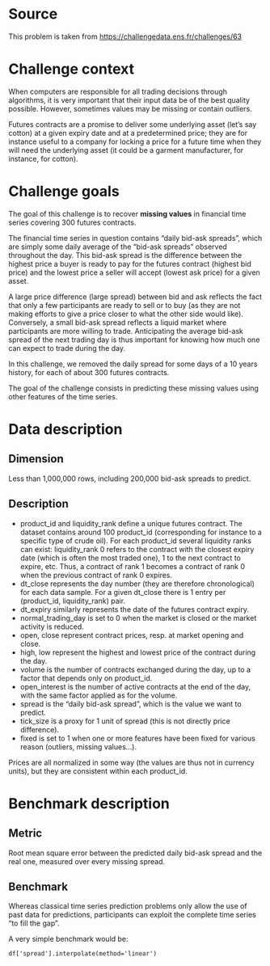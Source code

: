 # Source

This problem is taken from https://challengedata.ens.fr/challenges/63

# Challenge context

When computers are responsible for all trading decisions through algorithms, it is very important that their input data be of the best quality possible. However, sometimes values ​​may be missing or contain outliers.

Futures contracts are a promise to deliver some underlying asset (let’s say cotton) at a given expiry date and at a predetermined price; they are for instance useful to a company for locking a price for a future time when they will need the underlying asset (it could be a garment manufacturer, for instance, for cotton).


# Challenge goals

The goal of this challenge is to recover **missing values** in financial time series covering 300 futures contracts.

The financial time series in question contains “daily bid-ask spreads”, which are simply some daily average of the “bid-ask spreads” observed throughout the day. This bid-ask spread is the difference between the highest price a buyer is ready to pay for the futures contract (highest bid price) and the lowest price a seller will accept (lowest ask price) for a given asset.

A large price difference (large spread) between bid and ask reflects the fact that only a few participants are ready to sell or to buy (as they are not making efforts to give a price closer to what the other side would like). Conversely, a small bid-ask spread reflects a liquid market where participants are more willing to trade. Anticipating the average bid-ask spread of the next trading day is thus important for knowing how much one can expect to trade during the day.

In this challenge, we removed the daily spread for some days of a 10 years history, for each of about 300 futures contracts.

The goal of the challenge consists in predicting these missing values using other features of the time series.


# Data description

## Dimension

Less than 1,000,000 rows, including 200,000 bid-ask spreads to predict.

## Description

- product_id and liquidity_rank define a unique futures contract. The dataset contains around 100 product_id (corresponding for instance to a specific type of crude oil). For each product_id several liquidity ranks can exist: liquidity_rank 0 refers to the contract with the closest expiry date (which is often the most traded one), 1 to the next contract to expire, etc. Thus, a contract of rank 1 becomes a contract of rank 0 when the previous contract of rank 0 expires.
- dt_close represents the day number (they are therefore chronological) for each data sample. For a given dt_close there is 1 entry per (product_id, liquidity_rank) pair.
- dt_expiry similarly represents the date of the futures contract expiry.
- normal_trading_day is set to 0 when the market is closed or the market activity is reduced.
- open, close represent contract prices, resp. at market opening and close.
- high, low represent the highest and lowest price of the contract during the day.
- volume is the number of contracts exchanged during the day, up to a factor that depends only on product_id.
- open_interest is the number of active contracts at the end of the day, with the same factor applied as for the volume.
- spread is the “daily bid-ask spread”, which is the value we want to predict.
- tick_size is a proxy for 1 unit of spread (this is not directly price difference).
- fixed is set to 1 when one or more features have been fixed for various reason (outliers, missing values…).

Prices are all normalized in some way (the values are thus not in currency units), but they are consistent within each product_id.

# Benchmark description

## Metric

Root mean square error between the predicted daily bid-ask spread and the real one, measured over every missing spread.

## Benchmark

Whereas classical time series prediction problems only allow the use of past data for predictions, participants can exploit the complete time series “to fill the gap”.

A very simple benchmark would be:

`df['spread'].interpolate(method='linear')`
